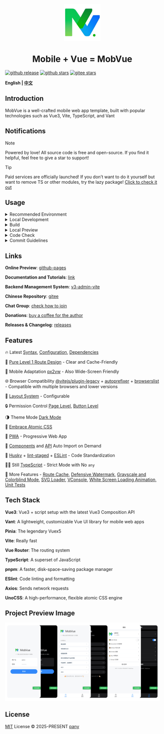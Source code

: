 <div align="center">
  <img alt="logo" width="120" height="120" src="./public/favicon.png">
  <h1>Mobile + Vue = MobVue</h1>
</div>

[![github release](https://img.shields.io/github/v/release/un-pany/mobvue?style=flat)](https://github.com/un-pany/mobvue/releases)
[![github stars](https://img.shields.io/github/stars/un-pany/mobvue?style=flat)](https://github.com/un-pany/mobvue/stargazers)
[![gitee stars](https://gitee.com/un-pany/mobvue/badge/star.svg)](https://gitee.com/un-pany/mobvue/stargazers)

<b>English | <a href="./README.zh-CN.md">中文</a></b>

## Introduction

MobVue is a well-crafted mobile web app template, built with popular technologies such as Vue3, Vite, TypeScript, and Vant

## Notifications

> [!NOTE]
> Powered by love! All source code is free and open-source. If you find it helpful, feel free to give a star to support!

> [!TIP]
> Paid services are officially launched! If you don’t want to do it yourself but want to remove TS or other modules, try the lazy package! [Click to check it out](https://github.com/un-pany/mobvue/issues/2)

## Usage

<details>
<summary>Recommended Environment</summary>

<br>

- Latest version of `Visual Studio Code`
- Install the recommended plugins in the `.vscode/extensions.json` file
- `node` 20.x or 22+
- `pnpm` 9.x or 10+

</details>

<details>
<summary>Local Development</summary>

<br>

```bash
# Install dependencies
pnpm i

# Start the development server
pnpm dev
```

</details>

<details>
<summary>Build</summary>

<br>

```bash
# Build for the staging environment
pnpm build:staging

# Build for the production environment
pnpm build
```

</details>

<details>
<summary>Local Preview</summary>

<br>

```bash
# Execute the build command first to generate the dist directory, then run the preview command
pnpm preview
```

</details>

<details>
<summary>Code Check</summary>

<br>

```bash
# Code linting and formatting
pnpm lint

# Unit tests
pnpm test
```

</details>

<details>
<summary>Commit Guidelines</summary>

<br>

`feat` New feature

`fix` Bug fix

`perf` Performance improvement

`refactor` Code refactoring

`docs` Documentation and comments

`types` Type-related changes

`test` Unit tests related

`ci` Continuous integration, workflows

`revert` Revert changes

`chore` Chores (update dependencies, modify configurations, etc)

</details>

## Links

**Online Preview**: [github-pages](https://un-pany.github.io/mobvue)

**Documentation and Tutorials**: [link](https://juejin.cn/column/7472609448201666599)

**Backend Management System**: [v3-admin-vite](https://github.com/un-pany/v3-admin-vite)

**Chinese Repository**: [gitee](https://gitee.com/un-pany/mobvue)

**Chat Group**: [check how to join](https://github.com/un-pany/mobvue/issues/3)

**Donations**: [buy a coffee for the author](https://github.com/un-pany/mobvue/issues/1)

**Releases & Changelog**: [releases](https://github.com/un-pany/mobvue/releases)

## Features

🔥 Latest [Syntax](https://vuejs.org/api/sfc-script-setup.html), [Configuration](./vite.config.ts), [Dependencies](./package.json)

📍 [Pure Level 1 Route Design](./src/router/index.ts) - Clear and Cache-Friendly

📱 Mobile Adaptation [px2vw](./postcss.config.ts) - Also Wide-Screen Friendly

🌐 Browser Compatibility [@vitejs/plugin-legacy](https://github.com/vitejs/vite/tree/main/packages/plugin-legacy) + [autoprefixer](https://github.com/postcss/autoprefixer) + [browserslist](https://github.com/browserslist/browserslist) - Compatible with multiple browsers and lower versions

🧩 [Layout System](./src/layout) - Configurable

🔒 Permission Control [Page Level](./src/router/guard.ts), [Button Level](./src/pages/demo/permission.vue)

🌗 Theme Mode [Dark Mode](./src/common/assets/styles/variables.css)

🫧 [Embrace Atomic CSS](./uno.config.ts)

📲 [PWA](https://github.com/antfu/vite-plugin-pwa) - Progressive Web App

🔧 [Components](https://github.com/unplugin/unplugin-vue-components) and [API](https://github.com/unplugin/unplugin-auto-import) Auto Import on Demand

🔎 [Husky](./.husky/pre-commit) + [lint-staged](./package.json) + [ESLint](./eslint.config.js) - Code Standardization

💪🏻 Still [TypeScript](./tsconfig.json) - Strict Mode with No `any`

👀 More Features - [Route Cache](./src/pinia/stores/keep-alive.ts), [Defensive Watermark](./src/common/composables/useWatermark.ts), [Grayscale and Colorblind Mode](./src/common/composables/useGrayscaleAndColorblind.ts), [SVG Loader](https://github.com/jpkleemans/vite-svg-loader), [VConsole](./src/plugins/console.ts), [White Screen Loading Animation](./public/app-loading.css), [Unit Tests](./tests)

## Tech Stack

**Vue3**: Vue3 + script setup with the latest Vue3 Composition API

**Vant**: A lightweight, customizable Vue UI library for mobile web apps

**Pinia**: The legendary Vuex5

**Vite**: Really fast

**Vue Router**: The routing system

**TypeScript**: A superset of JavaScript

**pnpm**: A faster, disk-space-saving package manager

**ESlint**: Code linting and formatting

**Axios**: Sends network requests

**UnoCSS**: A high-performance, flexible atomic CSS engine

## Project Preview Image

![preview](./src/common/assets/images/preview.png)

## License

[MIT](./LICENSE) License © 2025-PRESENT [pany](https://github.com/pany-ang)
